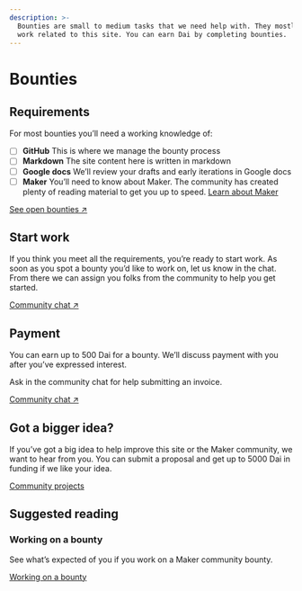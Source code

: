 ```yaml
---
description: >-
  Bounties are small to medium tasks that we need help with. They mostly cover
  work related to this site. You can earn Dai by completing bounties.
---
```


# Bounties

## Requirements

For most bounties you’ll need a working knowledge of:

* [ ] **GitHub** This is where we manage the bounty process
* [ ] **Markdown** The site content here is written in markdown
* [ ] **Google docs** We’ll review your drafts and early iterations in Google docs
* [ ] **Maker** You’ll need to know about Maker. The community has created plenty of reading material to get you up to speed. [Learn about Maker](https://github.com/ryancreatescopy/community/tree/73adbf56ade73878c1f69ecb7426267192fd13cc/faqs/README.md)

[See open bounties ↗](https://github.com/makerdao/community/projects/2?card_filter_query=label%3A%22help+wanted%22)

## Start work

If you think you meet all the requirements, you’re ready to start work. As soon as you spot a bounty you’d like to work on, let us know in the chat. From there we can assign you folks from the community to help you get started.

[Community chat ↗](https://chat.makerdao.com/channel/community-development)

## Payment

You can earn up to 500 Dai for a bounty. We’ll discuss payment with you after you’ve expressed interest.

Ask in the community chat for help submitting an invoice.

[Community chat ↗](https://chat.makerdao.com/channel/community-development)

## Got a bigger idea?

If you’ve got a big idea to help improve this site or the Maker community, we want to hear from you. You can submit a proposal and get up to 5000 Dai in funding if we like your idea.

[Community projects](../community-projects/)

## Suggested reading

### Working on a bounty

See what’s expected of you if you work on a Maker community bounty.

[Working on a bounty](https://github.com/ryancreatescopy/community/tree/73adbf56ade73878c1f69ecb7426267192fd13cc/bounties/working-on-a-bounty.md)

